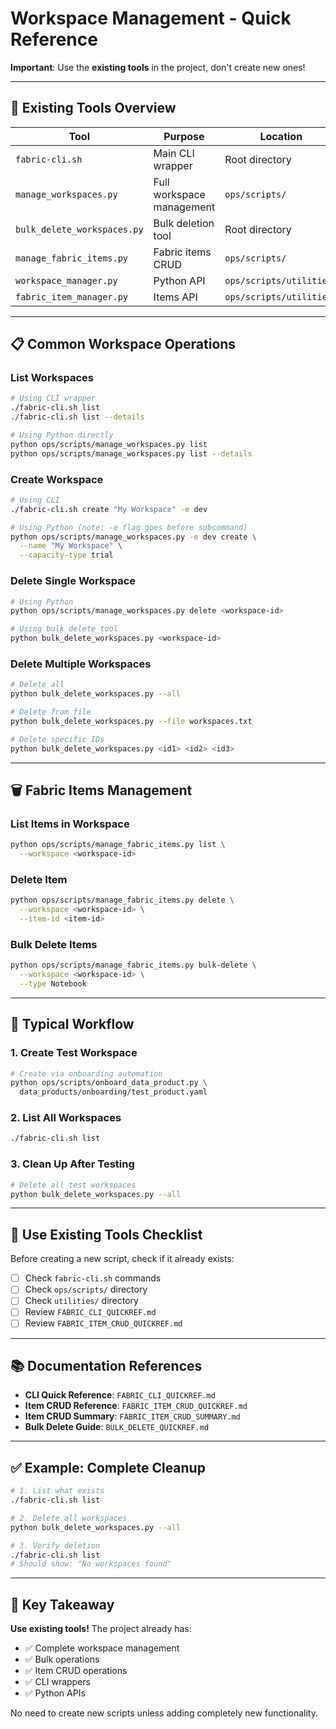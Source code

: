 # Workspace Management - Quick Reference

**Important**: Use the **existing tools** in the project, don't create new ones!

---

## 🎯 Existing Tools Overview

| Tool | Purpose | Location |
|------|---------|----------|
| `fabric-cli.sh` | Main CLI wrapper | Root directory |
| `manage_workspaces.py` | Full workspace management | `ops/scripts/` |
| `bulk_delete_workspaces.py` | Bulk deletion tool | Root directory |
| `manage_fabric_items.py` | Fabric items CRUD | `ops/scripts/` |
| `workspace_manager.py` | Python API | `ops/scripts/utilities/` |
| `fabric_item_manager.py` | Items API | `ops/scripts/utilities/` |

---

## 📋 Common Workspace Operations

### List Workspaces
```bash
# Using CLI wrapper
./fabric-cli.sh list
./fabric-cli.sh list --details

# Using Python directly
python ops/scripts/manage_workspaces.py list
python ops/scripts/manage_workspaces.py list --details
```

### Create Workspace
```bash
# Using CLI
./fabric-cli.sh create "My Workspace" -e dev

# Using Python (note: -e flag goes before subcommand)
python ops/scripts/manage_workspaces.py -e dev create \
  --name "My Workspace" \
  --capacity-type trial
```

### Delete Single Workspace
```bash
# Using Python
python ops/scripts/manage_workspaces.py delete <workspace-id>

# Using bulk delete tool
python bulk_delete_workspaces.py <workspace-id>
```

### Delete Multiple Workspaces
```bash
# Delete all
python bulk_delete_workspaces.py --all

# Delete from file
python bulk_delete_workspaces.py --file workspaces.txt

# Delete specific IDs
python bulk_delete_workspaces.py <id1> <id2> <id3>
```

---

## 🗑️ Fabric Items Management

### List Items in Workspace
```bash
python ops/scripts/manage_fabric_items.py list \
  --workspace <workspace-id>
```

### Delete Item
```bash
python ops/scripts/manage_fabric_items.py delete \
  --workspace <workspace-id> \
  --item-id <item-id>
```

### Bulk Delete Items
```bash
python ops/scripts/manage_fabric_items.py bulk-delete \
  --workspace <workspace-id> \
  --type Notebook
```

---

## 🔄 Typical Workflow

### 1. Create Test Workspace
```bash
# Create via onboarding automation
python ops/scripts/onboard_data_product.py \
  data_products/onboarding/test_product.yaml
```

### 2. List All Workspaces
```bash
./fabric-cli.sh list
```

### 3. Clean Up After Testing
```bash
# Delete all test workspaces
python bulk_delete_workspaces.py --all
```

---

## 🎯 Use Existing Tools Checklist

Before creating a new script, check if it already exists:

- [ ] Check `fabric-cli.sh` commands
- [ ] Check `ops/scripts/` directory
- [ ] Check `utilities/` directory
- [ ] Review `FABRIC_CLI_QUICKREF.md`
- [ ] Review `FABRIC_ITEM_CRUD_QUICKREF.md`

---

## 📚 Documentation References

- **CLI Quick Reference**: `FABRIC_CLI_QUICKREF.md`
- **Item CRUD Reference**: `FABRIC_ITEM_CRUD_QUICKREF.md`
- **Item CRUD Summary**: `FABRIC_ITEM_CRUD_SUMMARY.md`
- **Bulk Delete Guide**: `BULK_DELETE_QUICKREF.md`

---

## ✅ Example: Complete Cleanup

```bash
# 1. List what exists
./fabric-cli.sh list

# 2. Delete all workspaces
python bulk_delete_workspaces.py --all

# 3. Verify deletion
./fabric-cli.sh list
# Should show: "No workspaces found"
```

---

## 🚀 Key Takeaway

**Use existing tools!** The project already has:
- ✅ Complete workspace management
- ✅ Bulk operations
- ✅ Item CRUD operations
- ✅ CLI wrappers
- ✅ Python APIs

No need to create new scripts unless adding completely new functionality.
